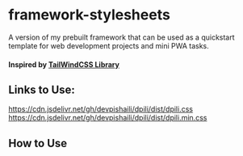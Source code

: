 # framework-stylesheets
<p>
  A version of my prebuilt framework that can be used as a quickstart template for web development projects and mini PWA tasks.
</p>
<h4> Inspired by
  <a href="https://tailwindcss.com/" target="_blank">TailWindCSS Library</a>
</h4>


## Links to Use:
https://cdn.jsdelivr.net/gh/devpishaili/dpili/dist/dpili.css
<br />
https://cdn.jsdelivr.net/gh/devpishaili/dpili/dist/dpili.min.css

## How to Use

